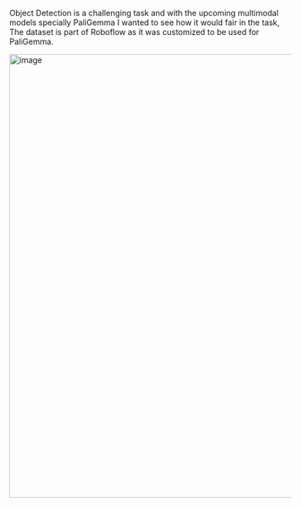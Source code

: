 Object Detection is a challenging task and with the upcoming multimodal models specially PaliGemma I wanted to see how it would fair in the task, The dataset is part of Roboflow as it was customized to be used for PaliGemma.

<img width="791" alt="image" src="https://github.com/devyanimardia/objectsimilarityusingpaligemmaandroboflow/assets/67830161/2166994f-9199-41a1-bf65-f3a5ca752677">

